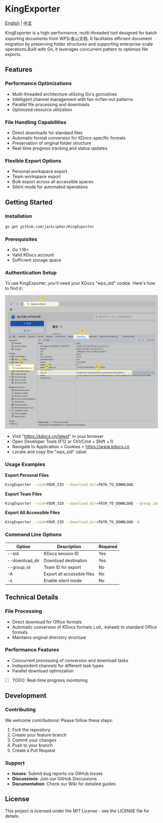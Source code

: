 # KingExporter

[English](https://github.com/jackcipher/KingExporter/blob/master/README-en.md) | [中文](https://github.com/jackcipher/KingExporter/blob/master/README.md)


KingExporter is a high-performance, multi-threaded tool designed for batch exporting documents from WPS/金山文档. It facilitates efficient document migration by preserving folder structures and supporting enterprise-scale operations.Built with Go, it leverages concurrent pattern to optimize file exports.



## Features

### Performance Optimizations
- Multi-threaded architecture utilizing Go's goroutines
- Intelligent channel management with fan-in/fan-out patterns
- Parallel file processing and downloads
- Optimized resource utilization

### File Handling Capabilities
- Direct downloads for standard files
- Automatic format conversion for KDocs-specific formats
- Preservation of original folder structure
- Real-time progress tracking and status updates

### Flexible Export Options
- Personal workspace export
- Team workspace export
- Bulk export across all accessible spaces
- Silent mode for automated operations

## Getting Started

### Installation
```bash
go get github.com/jackcipher/KingExporter
```

### Prerequisites
- Go 1.16+
- Valid KDocs account
- Sufficient storage space

### Authentication Setup

To use KingExporter, you'll need your KDocs "wps_sid" cookie. Here's how to find it:

![](https://raw.githubusercontent.com/jackcipher/static_resource/refs/heads/master/imgs/kingexporter01.png)

- Visit "https://kdocs.cn/latest" in your browser
- Open Developer Tools (F12 or Ctrl/Cmd + Shift + I)
- Navigate to Application > Cookies > https://www.kdocs.cn
- Locate and copy the "wps_sid" value

### Usage Examples

**Export Personal Files**
```bash
KingExporter --sid=YOUR_SID --download_dir=PATH_TO_DOWNLOAD
```

**Export Team Files**
```bash
KingExporter --sid=YOUR_SID --download_dir=PATH_TO_DOWNLOAD --group_id=YOUR_GROUP_ID
```

**Export All Accessible Files**
```bash
KingExporter --sid=YOUR_SID --download_dir=PATH_TO_DOWNLOAD -A
```

### Command Line Options

| Option | Description | Required |
|--------|-------------|----------|
| --sid | KDocs session ID | Yes |
| --download_dir | Download destination | Yes |
| --group_id | Team ID for export | No |
| -A | Export all accessible files | No |
| -s | Enable silent mode | No |

## Technical Details

### File Processing
- Direct download for Office formats
- Automatic conversion of KDocs formats (.otl, .ksheet) to standard Office formats
- Maintains original directory structure

### Performance Features
- Concurrent processing of conversion and download tasks
- Independent channels for different task types
- Parallel download optimization
- [ ] TODO: Real-time progress monitoring

## Development

### Contributing
We welcome contributions! Please follow these steps:
1. Fork the repository
2. Create your feature branch
3. Commit your changes
4. Push to your branch
5. Create a Pull Request

### Support

- **Issues**: Submit bug reports via GitHub Issues
- **Discussions**: Join our GitHub Discussions
- **Documentation**: Check our Wiki for detailed guides

## License
This project is licensed under the MIT License - see the LICENSE file for details.